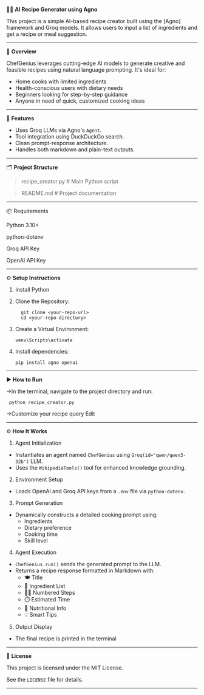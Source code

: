 🧑‍🍳 **AI Recipe Generator using Agno**

This project is a simple AI-based recipe creator built using the [Agno] framework and Groq models. It allows users to input a list of ingredients and get a recipe or meal suggestion.

---
📖 **Overview**

ChefGenius leverages cutting-edge AI models to generate creative and feasible recipes using natural language prompting. It's ideal for:

- Home cooks with limited ingredients
- Health-conscious users with dietary needs
- Beginners looking for step-by-step guidance
- Anyone in need of quick, customized cooking ideas 

---
📌 **Features**

- Uses Groq LLMs via Agno's `Agent`.
- Tool integration using DuckDuckGo search.
- Clean prompt-response architecture.
- Handles both markdown and plain-text outputs.
---
🗂️ **Project Structure**

> recipe_creator.py      # Main Python script

> README.md              # Project documentation

---
📦 Requirements

Python 3.10+

python-dotenv

Groq API Key

OpenAI API Key

---
⚙️ **Setup Instructions**

1. Install Python
2. Clone the Repository:
   ```
     git clone <your-repo-url>
     cd <your-repo-directory>
   ```
3. Create a Virtual Environment:
   ```
   venv\Scripts\activate
   ```
   
4. Install dependencies:
   ```
   pip install agno openai
   ```
---
▶️ **How to Run**

->In the terminal, navigate to the project directory and run:
     
     python recipe_creator.py
     
->Customize your recipe query Edit

---
⚙️ **How It Works**

 1. Agent Initialization
- Instantiates an agent named `ChefGenius` using `Groq(id="qwen/qwen3-32b")` LLM.
- Uses the `WikipediaTools()` tool for enhanced knowledge grounding.

 2. Environment Setup
- Loads OpenAI and Groq API keys from a `.env` file via `python-dotenv`.

 3. Prompt Generation
- Dynamically constructs a detailed cooking prompt using:
  - Ingredients
  - Dietary preference
  - Cooking time
  - Skill level

 4. Agent Execution
- `ChefGenius.run()` sends the generated prompt to the LLM.
- Returns a recipe response formatted in Markdown with:
  - 🍽️ Title  
  - 📝 Ingredient List  
  - 👨‍🍳 Numbered Steps  
  - ⏱️ Estimated Time  
  - 🔬 Nutritional Info  
  - 💡 Smart Tips

 5. Output Display
- The final recipe is printed in the terminal

---
📝 **License**

This project is licensed under the MIT License.

See the ``LICENSE`` file for details.

---



